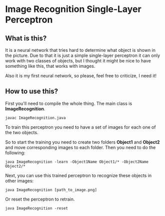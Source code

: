 # Image Recognition Single-Layer Perceptron

## What is this?

It is a neural network that tries hard to determine what object is shown in the picture. Due to that it is just a simple single-layer perceptron it can only work with two classes of objects, but I thought it might be nice to have something like this, that works with images.

Also it is my first neural network, so please, feel free to criticize, I need it!

## How to use this?
First you'll need to compile the whole thing. The main class is __ImageRecognition__.
```
javac ImageRecognition.java
```

To train this perceptron you need to have a set of images for each one of the two objects.

So to start the training you need to create two folders __Object1__ and __Object2__ and move corresponding images to each folder.
Then you need to do the following:
```
java ImageRecognition -learn -Object1Name Object1/* -Object2Name Object2/*
```
Next, you can use this trained perceptron to recognize these objects in other images:
```
java ImageRecognition [path_to_image.png]
```
Or reset the perceptron to retrain.
```
java ImageRecognition -reset
```

